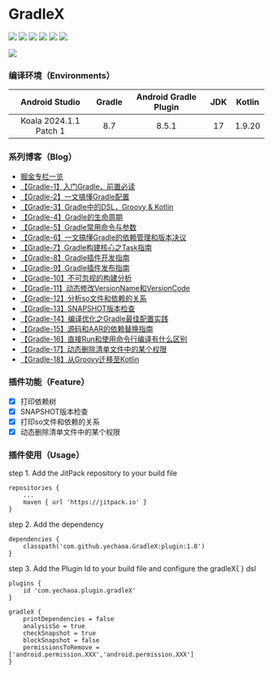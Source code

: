 # GradleX

[![](https://jitpack.io/v/yechaoa/GradleX.svg)](https://jitpack.io/#yechaoa/GradleX)
![](https://img.shields.io/badge/%E6%8E%98%E9%87%91-yechaoa-blue)
![](https://img.shields.io/badge/CSDN-yechaoa-green.svg)
![](https://img.shields.io/badge/Gradle-8.1.1-orange.svg)
![](https://img.shields.io/badge/AndroidStudio-2022.3.1%20Patch%201-yellow.svg)
![](https://img.shields.io/badge/JDK-17-red.svg)

<img src="/pic/learning gradle.png"/>

### 编译环境（Environments）

|     Android Studio     | Gradle | Android Gradle Plugin | JDK | Kotlin |
|:----------------------:|:------:|:---------------------:|:---:|:------:|
| Koala 2024.1.1 Patch 1 |  8.7   |         8.5.1         | 17  | 1.9.20 |

### 系列博客（Blog）

- [掘金专栏一览](https://juejin.cn/column/7123935861976072199)
- [【Gradle-1】入门Gradle，前置必读](https://juejin.cn/post/7155109977579847710)
- [【Gradle-2】一文搞懂Gradle配置](https://juejin.cn/post/7160337743552675847)
- [【Gradle-3】Gradle中的DSL，Groovy & Kotlin](https://juejin.cn/post/7166638852503765006)
- [【Gradle-4】Gradle的生命周期](https://juejin.cn/post/7170684769083555877)
- [【Gradle-5】Gradle常用命令与参数](https://juejin.cn/post/7171493698243395597)
- [【Gradle-6】一文搞懂Gradle的依赖管理和版本决议](https://juejin.cn/post/7215579793261117501)
- [【Gradle-7】Gradle构建核心之Task指南](https://juejin.cn/post/7248207744087277605)
- [【Gradle-8】Gradle插件开发指南](https://juejin.cn/post/7267091810380136508)
- [【Gradle-9】Gradle插件发布指南](https://juejin.cn/post/7280062870669246525)
- [【Gradle-10】不可忽视的构建分析](https://juejin.cn/post/7282150745164005432)
- [【Gradle-11】动态修改VersionName和VersionCode](https://juejin.cn/post/7282691800858705957)
- [【Gradle-12】分析so文件和依赖的关系](https://juejin.cn/post/7287429638019448888)
- [【Gradle-13】SNAPSHOT版本检查](https://juejin.cn/post/7292416512333840438)
- [【Gradle-14】编译优化之Gradle最佳配置实践](https://juejin.cn/post/7344625554529730600)
- [【Gradle-15】源码和AAR的依赖替换指南](https://juejin.cn/post/7354940230301696009)
- [【Gradle-16】直接Run和使用命令行编译有什么区别](https://juejin.cn/post/7366154691031875618)
- [【Gradle-17】动态删除清单文件中的某个权限](https://juejin.cn/post/7367701663169429554)
- [【Gradle-18】从Groovy迁移至Kotlin](https://juejin.cn/post/7372591578756841487)

### 插件功能（Feature）

- [x] 打印依赖树
- [x] SNAPSHOT版本检查
- [x] 打印so文件和依赖的关系
- [x] 动态删除清单文件中的某个权限

### 插件使用（Usage）

step 1. Add the JitPack repository to your build file

```agsl
repositories {
	...
	maven { url 'https://jitpack.io' }
}
```

step 2. Add the dependency

```agsl
dependencies {
    classpath('com.github.yechaoa.GradleX:plugin:1.8')
}
```

step 3. Add the Plugin Id to your build file and configure the gradleX{ } dsl

```agsl
plugins {
    id 'com.yechaoa.plugin.gradleX'
}

gradleX {
    printDependencies = false
    analysisSo = true
    checkSnapshot = true
    blockSnapshot = false
    permissionsToRemove = ['android.permission.XXX','android.permission.XXX']
}
```